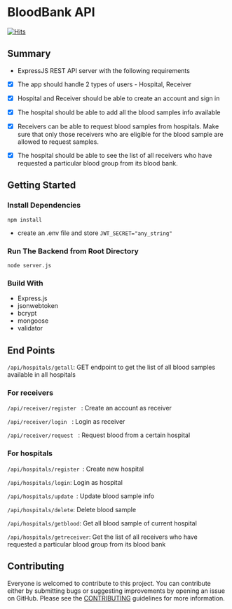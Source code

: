 # BloodBank API
[![Hits](https://hits.seeyoufarm.com/api/count/incr/badge.svg?url=https%3A%2F%2Fgithub.com%2Fvivekiet22%2Fbloodbank_api&count_bg=%2379C83D&title_bg=%23555555&icon=bilibili.svg&icon_color=%23E7E7E7&title=hits&edge_flat=false)](https://hits.seeyoufarm.com)

## Summary

- ExpressJS REST API server with the following requirements
- [x] The app should handle 2 types of users - Hospital, Receiver
- [x] Hospital and Receiver should be able to create an account and sign in
- [x] The hospital should be able to add all the blood samples info available
- [x] Receivers can be able to request blood samples from hospitals. Make sure that only those receivers who are eligible for the blood sample are allowed to request samples.
- [x] The hospital should be able to see the list of all receivers who have requested a particular blood group from its blood bank.


## Getting Started

### Install Dependencies
<code>npm install</code>

- create an .env file and store `JWT_SECRET="any_string"`

### Run The Backend from Root Directory
<code>node server.js</code>

### Build With
- Express.js
- jsonwebtoken
- bcrypt
- mongoose
- validator






## End Points


<code>/api/hospitals/getall</code>: GET endpoint to get the list of all blood samples available in all hospitals


### For receivers

<code>/api/receiver/register </code> : Create an account as receiver

<code>/api/receiver/login </code> : Login as receiver

<code>/api/receiver/request </code> : Request blood from a certain hospital



### For hospitals

<code>/api/hospitals/register </code>: Create new hospital

<code>/api/hospitals/login</code>: Login as hospital

<code>/api/hospitals/update </code>: Update blood sample info

<code>/api/hospitals/delete</code>: Delete blood sample

<code>/api/hospitals/getblood</code>: Get all blood sample of current hospital

<code>/api/hospitals/getreceiver</code>: Get the list of all receivers who have requested a particular blood group from its blood bank


## Contributing

Everyone is welcomed to contribute to this project. You can contribute either by submitting bugs or suggesting improvements by opening an issue on GitHub. Please see the [CONTRIBUTING](CONTRIBUTING.md) guidelines for more information.

